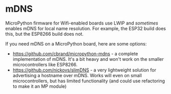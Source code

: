 # mDNS

MicroPython firmware for Wifi-enabled boards use LWIP and _sometimes_ enables mDNS for local name resolution. For example, the ESP32 build does this, but the ESP8266 build does not.

If you need mDNS on a MicroPython board, here are some options:

- https://github.com/cbrand/micropython-mdns - a complete implementation of mDNS. It's a bit heavy and won't work on the smaller microcontrollers like ESP8266.
- https://github.com/nickovs/slimDNS - a very lightweight solution for advertising a hostname over mDNS. Works will even on small microcontrollers, but has limited functionality (and could use refactoring to make it an MP module)
